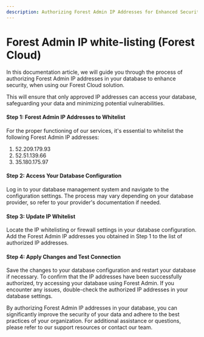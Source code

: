 ```yaml
---
description: Authorizing Forest Admin IP Addresses for Enhanced Security
---
```


# Forest Admin IP white-listing (Forest Cloud)

In this documentation article, we will guide you through the process of authorizing Forest Admin IP addresses in your database to enhance security, when using our Forest Cloud solution.&#x20;

This will ensure that only approved IP addresses can access your database, safeguarding your data and minimizing potential vulnerabilities.

#### Step 1: Forest Admin IP Addresses to Whitelist

For the proper functioning of our services, it's essential to whitelist the following Forest Admin IP addresses:

1. 52.209.179.93
2. 52.51.139.66
3. 35.180.175.97

#### Step 2: Access Your Database Configuration

Log in to your database management system and navigate to the configuration settings. The process may vary depending on your database provider, so refer to your provider's documentation if needed.

#### Step 3: Update IP Whitelist

Locate the IP whitelisting or firewall settings in your database configuration. Add the Forest Admin IP addresses you obtained in Step 1 to the list of authorized IP addresses.

#### Step 4: Apply Changes and Test Connection

Save the changes to your database configuration and restart your database if necessary. To confirm that the IP addresses have been successfully authorized, try accessing your database using Forest Admin. If you encounter any issues, double-check the authorized IP addresses in your database settings.

By authorizing Forest Admin IP addresses in your database, you can significantly improve the security of your data and adhere to the best practices of your organization. For additional assistance or questions, please refer to our support resources or contact our team.
